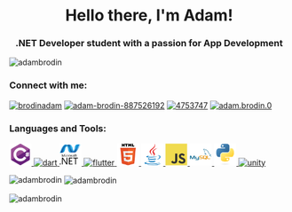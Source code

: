 <h1 align="center">Hello there, I'm Adam!</h1>
<h3 align="center">.NET Developer student with a passion for App Development</h3>

<p align="left"> <img src="https://komarev.com/ghpvc/?username=adambrodin&label=Profile%20views&color=0e75b6&style=flat" alt="adambrodin" /> </p>

<h3 align="left">Connect with me:</h3>
<p align="left">
<a href="https://twitter.com/brodinadam" target="blank"><img align="center" src="https://cdn.jsdelivr.net/npm/simple-icons@3.0.1/icons/twitter.svg" alt="brodinadam" height="30" width="40" /></a>
<a href="https://linkedin.com/in/adam-brodin-887526192" target="blank"><img align="center" src="https://cdn.jsdelivr.net/npm/simple-icons@3.0.1/icons/linkedin.svg" alt="adam-brodin-887526192" height="30" width="40" /></a>
<a href="https://stackoverflow.com/users/4753747" target="blank"><img align="center" src="https://cdn.jsdelivr.net/npm/simple-icons@3.0.1/icons/stackoverflow.svg" alt="4753747" height="30" width="40" /></a>
<a href="https://fb.com/adam.brodin.0" target="blank"><img align="center" src="https://cdn.jsdelivr.net/npm/simple-icons@3.0.1/icons/facebook.svg" alt="adam.brodin.0" height="30" width="40" /></a>
</p>

<h3 align="left">Languages and Tools:</h3>
<p align="left"> <a href="https://www.w3schools.com/cs/" target="_blank"> <img src="https://raw.githubusercontent.com/devicons/devicon/master/icons/csharp/csharp-original.svg" alt="csharp" width="40" height="40"/> </a> <a href="https://dart.dev" target="_blank"> <img src="https://www.vectorlogo.zone/logos/dartlang/dartlang-icon.svg" alt="dart" width="40" height="40"/> </a> <a href="https://dotnet.microsoft.com/" target="_blank"> <img src="https://raw.githubusercontent.com/devicons/devicon/master/icons/dot-net/dot-net-original-wordmark.svg" alt="dotnet" width="40" height="40"/> </a> <a href="https://flutter.dev" target="_blank"> <img src="https://www.vectorlogo.zone/logos/flutterio/flutterio-icon.svg" alt="flutter" width="40" height="40"/> </a> <a href="https://www.w3.org/html/" target="_blank"> <img src="https://raw.githubusercontent.com/devicons/devicon/master/icons/html5/html5-original-wordmark.svg" alt="html5" width="40" height="40"/> </a> <a href="https://www.java.com" target="_blank"> <img src="https://raw.githubusercontent.com/devicons/devicon/master/icons/java/java-original.svg" alt="java" width="40" height="40"/> </a> <a href="https://developer.mozilla.org/en-US/docs/Web/JavaScript" target="_blank"> <img src="https://raw.githubusercontent.com/devicons/devicon/master/icons/javascript/javascript-original.svg" alt="javascript" width="40" height="40"/> </a> <a href="https://www.mysql.com/" target="_blank"> <img src="https://raw.githubusercontent.com/devicons/devicon/master/icons/mysql/mysql-original-wordmark.svg" alt="mysql" width="40" height="40"/> </a> <a href="https://www.python.org" target="_blank"> <img src="https://raw.githubusercontent.com/devicons/devicon/master/icons/python/python-original.svg" alt="python" width="40" height="40"/> </a> <a href="https://unity.com/" target="_blank"> <img src="https://www.vectorlogo.zone/logos/unity3d/unity3d-icon.svg" alt="unity" width="40" height="40"/> </a> </p>

<p><img align="left" src="https://github-readme-stats.vercel.app/api/top-langs?username=adambrodin&show_icons=true&locale=en&layout=compact" alt="adambrodin" /></p>
<p>&nbsp;<img align="center" src="https://github-readme-stats.vercel.app/api?username=adambrodin&show_icons=true&locale=en" alt="adambrodin" /></p>
<p><img align="center" src="https://github-readme-streak-stats.herokuapp.com/?user=adambrodin&" alt="adambrodin" /></p>
